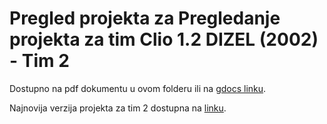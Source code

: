 # Pregled projekta za Pregledanje projekta za tim Clio 1.2 DIZEL (2002)  - Tim 2

Dostupno na pdf dokumentu u ovom folderu ili na [gdocs linku](https://docs.google.com/document/d/1A-mqrS1PMwejBmE0ShhWMDy-GZ4pDA6LZq4RB_uJ5PM/edit?usp=sharing).

Najnovija verzija projekta za tim 2 dostupna na [linku](https://docs.google.com/document/d/1UJnckiRg6jPtQD8cJKLWAi5XxDB1TNLcXbPqUbp-6Q4/edit).
